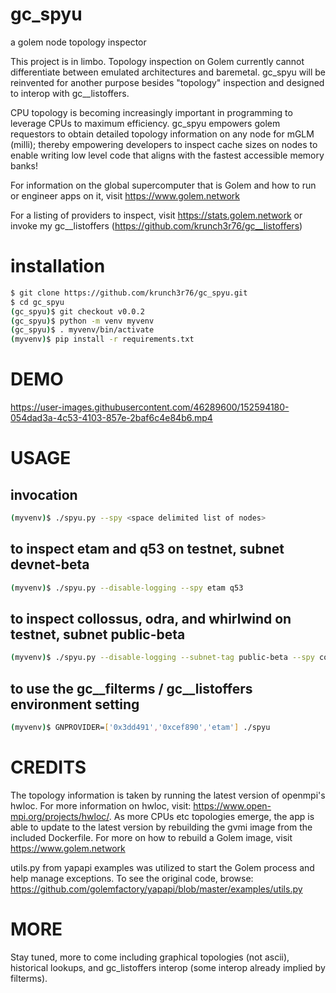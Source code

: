# gc_spyu
a golem node topology inspector

This project is in limbo. Topology inspection on Golem currently cannot differentiate between emulated architectures and baremetal. gc_spyu will be reinvented for another purpose besides "topology" inspection and designed to interop with gc__listoffers.

CPU topology is becoming increasingly important in programming to leverage CPUs to maximum efficiency. gc_spyu empowers golem requestors to obtain detailed topology information on any node for mGLM (milli); thereby empowering developers to inspect cache sizes on nodes to enable writing low level code that aligns with the fastest accessible memory banks!

For information on the global supercomputer that is Golem and how to run or engineer apps on it, visit https://www.golem.network

For a listing of providers to inspect, visit https://stats.golem.network or invoke my gc__listoffers (https://github.com/krunch3r76/gc__listoffers)

# installation
```bash
$ git clone https://github.com/krunch3r76/gc_spyu.git
$ cd gc_spyu
(gc_spyu)$ git checkout v0.0.2
(gc_spyu)$ python -m venv myvenv
(gc_spyu)$ . myvenv/bin/activate
(myvenv)$ pip install -r requirements.txt
```

# DEMO
https://user-images.githubusercontent.com/46289600/152594180-054dad3a-4c53-4103-857e-2baf6c4e84b6.mp4


# USAGE

## invocation
```bash
(myvenv)$ ./spyu.py --spy <space delimited list of nodes>
```  
## to inspect etam and q53 on testnet, subnet devnet-beta
```bash
(myvenv)$ ./spyu.py --disable-logging --spy etam q53
```
## to inspect collossus, odra, and whirlwind on testnet, subnet public-beta
```bash
(myvenv)$ ./spyu.py --disable-logging --subnet-tag public-beta --spy collossus odra whirlwind
```

## to use the gc__filterms / gc__listoffers environment setting
```bash
(myvenv)$ GNPROVIDER=['0x3dd491','0xcef890','etam'] ./spyu
```
# CREDITS
The topology information is taken by running the latest version of openmpi's hwloc. For more information on hwloc, visit: https://www.open-mpi.org/projects/hwloc/. As more CPUs etc topologies emerge, the app is able to update to the latest version by rebuilding the gvmi image from the included Dockerfile. For more on how to rebuild a Golem image, visit https://www.golem.network

utils.py from yapapi examples was utilized to start the Golem process and help manage exceptions. To see the original code, browse: https://github.com/golemfactory/yapapi/blob/master/examples/utils.py

# MORE
Stay tuned, more to come including graphical topologies (not ascii), historical lookups, and gc_listoffers interop (some interop already implied by filterms).

